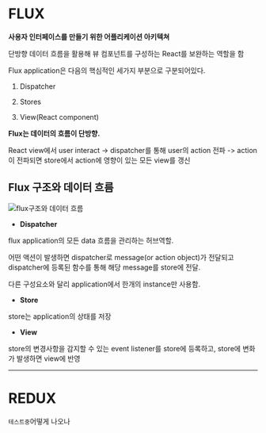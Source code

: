 # **FLUX**

**사용자 인터페이스를 만들기 위한 어플리케이션 아키텍쳐**

단방향 데이터 흐름을 활용해 뷰 컴포넌트를 구성하는 React를 보완하는 역할을 함

Flux application은 다음의 핵심적인 세가지 부분으로 구분되어있다.

1. Dispatcher

2. Stores

3. View(React component)

**Flux는 데이터의 흐름이 단방향.**

React view에서 user interact -> dispatcher를 통해 user의 action 전파 -> action이 전파되면 store에서 action에 영향이 있는 모든 view를 갱신

## **Flux 구조와 데이터 흐름**

![flux구조와 데이터 흐름](http://haruair.github.io/flux/img/flux-simple-f8-diagram-with-client-action-1300w.png)

* **Dispatcher**

flux application의 모든 data 흐름을 관리하는 허브역할.

어떤 액션이 발생하면 dispatcher로 message(or action object)가 전달되고 dispatcher에 등록된 함수를 통해 해당 message를 store에 전달.

다른 구성요소와 달리 application에서 한개의 instance만 사용함.

* **Store**

store는 application의 상태를 저장

* **View**

store의 변경사항을 감지할 수 있는 event listener를 store에 등록하고, store에 변화가 발생하면 view에 반영

---

# **REDUX**

<code>테스트중</code>어떻게 나오나
